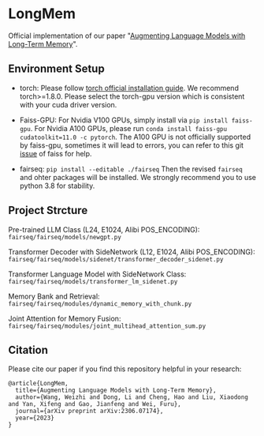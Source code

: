 # LongMem

Official implementation of our paper "[Augmenting Language Models with Long-Term Memory](https://arxiv.org/abs//2306.07174)". 

## Environment Setup 
* torch: Please follow [torch official installation guide](https://pytorch.org/get-started/previous-versions/). We recommend torch>=1.8.0. Please select the torch-gpu version which is consistent with your cuda driver version.

* Faiss-GPU: For Nvidia V100 GPUs, simply install via ``pip install faiss-gpu``. For Nvidia A100 GPUs, please run ``conda install faiss-gpu cudatoolkit=11.0 -c pytorch``. The A100 GPU is not officially supported by faiss-gpu, sometimes it will lead to errors, you can refer to this git [issue](https://github.com/facebookresearch/faiss/issues/2064) of faiss for help.

* fairseq: ``pip install --editable ./fairseq`` Then the revised `fairseq` and ohter packages will be installed. We strongly recommend you to use python 3.8 for stability.

## Project Strcture
Pre-trained LLM Class (L24, E1024, Alibi POS_ENCODING): ``fairseq/fairseq/models/newgpt.py``

Transformer Decoder with SideNetwork (L12, E1024, Alibi POS_ENCODING): ``fairseq/fairseq/models/sidenet/transformer_decoder_sidenet.py``

Transformer Language Model with SideNetwork Class: ``fairseq/fairseq/models/transformer_lm_sidenet.py``

Memory Bank and Retrieval: ``fairseq/fairseq/modules/dynamic_memory_with_chunk.py``

Joint Attention for Memory Fusion: ``fairseq/fairseq/modules/joint_multihead_attention_sum.py``

## Citation
Please cite our paper if you find this repository helpful in your research:
```
@article{LongMem,
  title={Augmenting Language Models with Long-Term Memory},
  author={Wang, Weizhi and Dong, Li and Cheng, Hao and Liu, Xiaodong and Yan, Xifeng and Gao, Jianfeng and Wei, Furu},
  journal={arXiv preprint arXiv:2306.07174},
  year={2023}
}
```
